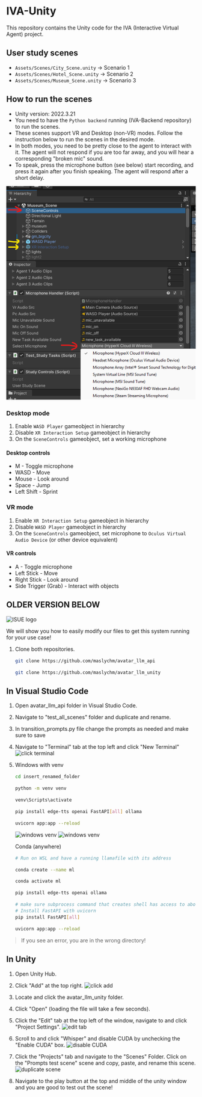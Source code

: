 # IVA-Unity

This repository contains the Unity code for the IVA (Interactive Virtual Agent) project.

## User study scenes

* `Assets/Scenes/City_Scene.unity` -> Scenario 1
* `Assets/Scenes/Hotel_Scene.unity` -> Scenario 2
* `Assets/Scenes/Museum_Scene.unity` -> Scenario 3

## How to run the scenes

* Unity version: 2022.3.21
* You need to have the `Python backend` running (IVA-Backend repository) to run the scenes.
* These scenes support VR and Desktop (non-VR) modes. Follow the instruction below to run the scenes in the desired mode.
* In both modes, you need to be pretty close to the agent to interact with it. The agent will not respond if you are too far away, and you will hear a corresponding "broken mic" sound.
* To speak, press the microphone button (see below) start recording, and press it again after you finish speaking. The agent will respond after a short delay.

![setup](setup.png)

### Desktop mode

1. Enable `WASD Player` gameobject in hierarchy
2. Disable `XR Interaction Setup` gameobject in hierarchy
3. On the `SceneControls` gameobject, set a working microphone

#### Desktop controls

* M - Toggle microphone
* WASD - Move
* Mouse - Look around
* Space - Jump
* Left Shift - Sprint

### VR mode

1. Enable `XR Interaction Setup` gameobject in hierarchy
2. Disable `WASD Player` gameobject in hierarchy
3. On the `SceneControls` gameobject, set microphone to `Oculus Virtual Audio Device` (or other device equivalent)

#### VR controls

* A - Toggle microphone
* Left Stick - Move
* Right Stick - Look around
* Side Trigger (Grab) - Interact with objects

## OLDER VERSION BELOW

![ISUE logo](https://avatars.githubusercontent.com/u/10524889?s=200&v=4)

We will show you how to easily modify our files to get this system running for your use case!

1. Clone both repositories.

    ```sh
    git clone https://github.com/maslychm/avatar_llm_api
    ```

    ```sh
    git clone https://github.com/maslychm/avatar_llm_unity
    ```

## In Visual Studio Code

1. Open avatar_llm_api folder in Visual Studio Code.
2. Navigate to "test_all_scenes" folder and duplicate and rename.
3. In transition_prompts.py file change the prompts as needed and make sure to save
4. Navigate to "Terminal" tab at the top left and click "New Terminal"
   ![click terminal](README_images/terminal.png)
5. Windows with venv

    ```sh
    cd insert_renamed_folder
    ```

    ```sh
    python -m venv venv
    ```

    ```sh
    venv\Scripts\activate
    ```

    ```sh
    pip install edge-tts openai FastAPI[all] ollama
    ```

    ```sh
    uvicorn app:app --reload
    ```

    ![windows venv](README_images/windows_venv.png)
    ![windows venv](README_images/windows_venv_2.png)

   Conda (anywhere)

    ```sh
    # Run on WSL and have a running llamafile with its address
    ```

    ```sh
    conda create --name ml
    ```

    ```sh
    conda activate ml
    ```

    ```sh
    pip install edge-tts openai ollama
    ```

    ```sh
    # make sure subprocess command that creates shell has access to above-installed packages
    # Install FastAPI with uvicorn
    pip install FastAPI[all] 
    ```

    ```sh
    uvicorn app:app --reload
    ```

> If you see an error, you are in the wrong directory!
>
## In Unity

1. Open Unity Hub.
2. Click "Add" at the top right.
   ![click add](README_images/add_file.png)
3. Locate and click the avatar_llm_unity folder.
4. Click "Open" (loading the file will take a few seconds).
5. Click the "Edit" tab at the top left of the window, navigate to and click "Project Settings".
    ![edit tab](README_images/click_project_settings.png)
6. Scroll to and click "Whisper" and disable CUDA by unchecking the "Enable CUDA" box.
    ![disable CUDA](README_images/disable_CUDA.png)
7. Click the "Projects" tab and navigate to the "Scenes" Folder. Click on the "Prompts test scene" scene and copy, paste, and rename this scene.
    ![duplicate scene](README_images/duplicate_scene.png)

8. Navigate to the play button at the top and middle of the unity window and you are good to test out the scene!
